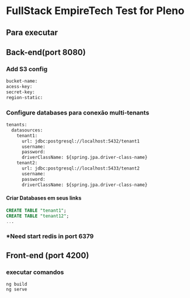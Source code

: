 # FullStack EmpireTech Test for Pleno

## Para executar
## Back-end(port 8080)
### Add S3 config
```txt
bucket-name: 
acess-key: 
secret-key: 
region-static:
```
### Configure databases para conexão multi-tenants
```txt
tenants:
  datasources:
    tenant1:
      url: jdbc:postgresql://localhost:5432/tenant1
      username:
      password:
      driverClassName: ${spring.jpa.driver-class-name}
    tenant2:
      url: jdbc:postgresql://localhost:5433/tenant2
      username:
      password:
      driverClassName: ${spring.jpa.driver-class-name}
```
#### Criar Databases em seus links
```sql 
CREATE TABLE "tenant1";
CREATE TABLE "tenant12";
...
```

### *Need start redis in port 6379

## Front-end (port 4200)

### executar comandos

```npm
ng build
ng serve
```
